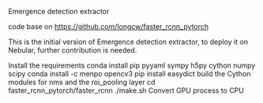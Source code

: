 Emergence detection extractor

code base on https://github.com/longcw/faster_rcnn_pytorch

This is the initial version of Emergence detection extractor, to deploy it on Nebular, further contribution is needed.

  Install the requirements
  conda install pip pyyaml sympy h5py cython numpy scipy
  conda install -c menpo opencv3
  pip install easydict
  build the Cython modules for nms and the roi_pooling layer
  cd faster_rcnn_pytorch/faster_rcnn
  ./make.sh
  Convert GPU process to CPU
